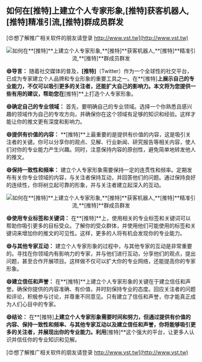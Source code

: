 ## **如何在**[推特]**上建立个人专家形象,**[推特]**获客机器人,**[推特]**精准引流,**[推特]**群成员群发**

[😍想了解推广相关软件的朋友请登录 http://www.vst.tw](http://www.vst.tw)

 <center><img src="https://vst.tw/MP4/tuiguang/png/6.png" alt="如何在**[推特]**上建立个人专家形象,**[推特]**获客机器人,**[推特]**精准引流,**[推特]**群成员群发"></center>

**😄导言：**
随着社交媒体的普及，**[推特]**（Twitter）作为一个全球性的社交平台，已成为专家建立个人品牌和专业形象的重要工具之一。在**[推特]**上展示自己的专业能力，不仅可以吸引更多的关注者，还能扩大自己的影响力。本文将为您提供一些有用的建议，帮助您在**[推特]**上打造个人专家形象。

**😄确定自己的专业领域：**
首先，要明确自己的专业领域。选择一个你熟悉且感兴趣的领域作为自己的专攻方向，并确保你在这个领域有足够的知识和经验。这样才能让你的推文更有深度和影响力。

**😄提供有价值的内容：**
**[推特]**上最重要的是提供有价值的内容，这是吸引关注者的关键。你可以分享你的观点、见解、行业新闻、研究报告等相关内容，使人们对你的专业能力产生兴趣。同时，注意保持内容的原创性，避免简单地转发他人的推文。

**😄保持一致性和频率：**
建立个人专家形象需要保持一定的连贯性和频率。定期发布有关你专业领域的内容，与关注者保持互动，并回答他们的问题。通过保持良好的连续性，你将树立起可靠的形象，并与关注者建立起深入的互动。

 <center><img src="https://vst.tw/MP4/tuiguang/png/5.png" alt="如何在**[推特]**上建立个人专家形象,**[推特]**获客机器人,**[推特]**精准引流,**[推特]**群成员群发"></center>

**😄使用专业标签和关键词：**
在**[推特]**上，使用相关的专业标签和关键词可以帮助你吸引更多的目标受众。了解你的受众群体，并使用他们可能使用的标签和关键词来增加你的推文的可见性。这样，更多的人将有机会发现你的专业能力。

**😄与其他专家互动：**
建立个人专家形象的过程中，与其他专家的互动是非常重要的。寻找在你领域内有影响力的专家，并与他们进行互动，分享他们的观点，提出问题，甚至合作开展项目。这样做不仅可以扩大你的专业网络，还能提高你的专家形象。

**😄建立信任和声誉：**
在**[推特]**上建立个人专家形象的关键在于建立信任和声誉。确保你提供的内容准确、有价值，并时刻保持专业的态度。回应关注者的问题和评论，积极参与讨论，并尊重不同意见。只有建立了信任和声誉，你才能真正成为人们心目中的专家。

**😄结论：**
在**[推特]**上建立个人专家形象需要时间和努力，但通过提供有价值的内容、保持一致性和频率、与其他专家互动以及建立信任和声誉，你将能够吸引更多的关注者，并展现出你的专业能力。利用**[推特]**这个强大的平台，让更多人认识并信任你的专业知识和见解。

[😍想了解推广相关软件的朋友请登录 http://www.vst.tw](http://www.vst.tw)



